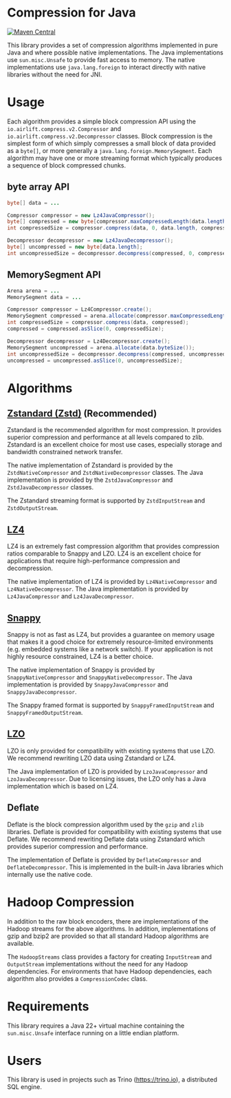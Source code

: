 # Compression for Java
[![Maven Central](https://img.shields.io/maven-central/v/io.airlift/aircompressor.svg?label=Maven%20Central)](https://search.maven.org/#search%7Cga%7C1%7Cg%3A%22io.airlift%22%20AND%20a%3A%22aircompressor%22)

This library provides a set of compression algorithms implemented in pure Java and 
where possible native implementations. The Java implementations use `sun.misc.Unsafe`
to provide fast access to memory. The native implementations use `java.lang.foreign`
to interact directly with native libraries without the need for JNI.

# Usage

Each algorithm provides a simple block compression API using the `io.airlift.compress.v2.Compressor` 
and `io.airlift.compress.v2.Decompressor` classes. Block compression is the simplest form of
which simply compresses a small block of data provided as a `byte[]`, or more generally a
`java.lang.foreign.MemorySegment`. Each algorithm may have one or more streaming format
which typically produces a sequence of block compressed chunks.

## byte array API
```java
byte[] data = ...

Compressor compressor = new Lz4JavaCompressor();
byte[] compressed = new byte[compressor.maxCompressedLength(data.length)];
int compressedSize = compressor.compress(data, 0, data.length, compressed, 0, compressed.length);

Decompressor decompressor = new Lz4JavaDecompressor();
byte[] uncompressed = new byte[data.length];
int uncompressedSize = decompressor.decompress(compressed, 0, compressedSize, uncompressed, 0, uncompressed.length);
```

## MemorySegment API
```java
Arena arena = ...
MemorySegment data = ...

Compressor compressor = Lz4Compressor.create();
MemorySegment compressed = arena.allocate(compressor.maxCompressedLength(toIntExact(data.byteSize())));
int compressedSize = compressor.compress(data, compressed);
compressed = compressed.asSlice(0, compressedSize);

Decompressor decompressor = Lz4Decompressor.create();
MemorySegment uncompressed = arena.allocate(data.byteSize());
int uncompressedSize = decompressor.decompress(compressed, uncompressed);
uncompressed = uncompressed.asSlice(0, uncompressedSize);
```

# Algorithms

## [Zstandard (Zstd)](https://www.zstd.net/) **(Recommended)**
Zstandard is the recommended algorithm for most compression. It provides
superior compression and performance at all levels compared to zlib. Zstandard is
an excellent choice for most use cases, especially storage and bandwidth constrained
network transfer.

The native implementation of Zstandard is provided by the `ZstdNativeCompressor` and
`ZstdNativeDecompressor` classes. The Java implementation is provided by the
`ZstdJavaCompressor` and `ZstdJavaDecompressor` classes.

The Zstandard streaming format is supported by `ZstdInputStream` and `ZstdOutputStream`.

## [LZ4](https://www.lz4.org/)
LZ4 is an extremely fast compression algorithm that provides compression ratios comparable
to Snappy and LZO. LZ4 is an excellent choice for applications that require high-performance
compression and decompression.

The native implementation of LZ4 is provided by `Lz4NativeCompressor` and `Lz4NativeDecompressor`.
The Java implementation is provided by `Lz4JavaCompressor` and `Lz4JavaDecompressor`.

## [Snappy](https://google.github.io/snappy/)
Snappy is not as fast as LZ4, but provides a guarantee on memory usage that makes it a good
choice for extremely resource-limited environments (e.g. embedded systems like a network 
switch). If your application is not highly resource constrained, LZ4 is a better choice.

The native implementation of Snappy is provided by `SnappyNativeCompressor` and `SnappyNativeDecompressor`.
The Java implementation is provided by `SnappyJavaCompressor` and `SnappyJavaDecompressor`.

The Snappy framed format is supported by `SnappyFramedInputStream` and `SnappyFramedOutputStream`.

## [LZO](https://www.oberhumer.com/opensource/lzo/) 
LZO is only provided for compatibility with existing systems that use LZO. We recommend 
rewriting LZO data using Zstandard or LZ4. 

The Java implementation of LZO is provided by `LzoJavaCompressor` and `LzoJavaDecompressor`.
Due to licensing issues, the LZO only has a Java implementation which is based on LZ4.

## Deflate
Deflate is the block compression algorithm used by the `gzip` and `zlib` libraries. Deflate is
provided for compatibility with existing systems that use Deflate. We recommend rewriting
Deflate data using Zstandard which provides superior compression and performance.

The implementation of Deflate is provided by `DeflateCompressor` and `DeflateDecompressor`.
This is implemented in the built-in Java libraries which internally use the native code.

# Hadoop Compression

In addition to the raw block encoders, there are implementations of the
Hadoop streams for the above algorithms. In addition, implementations of
gzip and bzip2 are provided so that all standard Hadoop algorithms are available.

The `HadoopStreams` class provides a factory for creating `InputStream` and `OutputStream`
implementations without the need for any Hadoop dependencies.  For environments 
that have Hadoop dependencies, each algorithm also provides a `CompressionCodec` class.

# Requirements

This library requires a Java 22+ virtual machine containing the `sun.misc.Unsafe` interface running on a little endian platform.

# Users

This library is used in projects such as Trino (https://trino.io), a distributed SQL engine.
